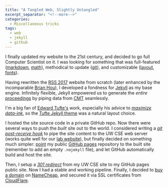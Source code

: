 ```yaml
---
title: "A Tangled Web, Slightly Untangled"
excerpt_separator: "<!--more-->"
categories:
  - Miscellaneous tricks
tags:
  - web
  - jekyll
  - github
---
```

I finally updated my website to the 21st century, and decided to go full Computer Scientist on it.
I was looking for something that was full-featured ([markdown](https://daringfireball.net/projects/markdown/), [math](https://www.mathjax.org/)), 
methodical to update ([git](https://git-scm.com/)), and customizable ([layout](https://www.w3schools.com/), [fonts](https://fonts.google.com/)).
<!--more-->

Having rewritten the [RSS 2017](http://rss2017.lids.mit.edu/) website from scratch (later enhanced by the incomparable [Brian Hou](http://brianhou.com/)), I developed a fondness for [Jekyll](https://jekyllrb.com/) as my base engine. Infinitely flexible, Jekyll empowered us to generate the _entire_ [proceedings](http://rss2017.lids.mit.edu/program/detailed/) by piping data from [CMT](https://cmt3.research.microsoft.com/) seamlessly. 

I'm a big fan of [Edward Tufte's](https://www.edwardtufte.com/) work, especially his advice to _[maximize data-ink](https://en.wikipedia.org/wiki/Edward_Tufte)_, so the [Tufte Jekyll theme](https://en.wikipedia.org/wiki/Edward_Tufte) was a natural layout choice.

I hosted the site source code in a private GitHub repo. Now there were several ways to push the _built_ site out to the world. I considered writing a _[git post-receive hook]((https://git-scm.com/book/en/v2/Customizing-Git-Git-Hooks))_ to pipe the site content to the UW CSE web server (works quite well for our [lab website](https://personalrobotics.cs.washington.edu/)), but finally decided on something much simpler: [point](https://help.github.com/articles/adding-a-remote/) my public [GitHub pages](https://pages.github.com/) repository to the built site (remember to add an empty `.nojekyll` file), and let GitHub automatically build and host the site.

Then, I setup a _[301 redirect](https://en.wikipedia.org/wiki/HTTP_301)_ from my UW CSE site to my GitHub pages public site. Now I had a stable and working pipeline. Finally, I decided to [buy a domain](https://goodrobot.ai/) on [NameCheap](https://www.namecheap.com/), and secured it via SSL certificates from [CloudFlare](https://www.cloudflare.com/ssl/). 	